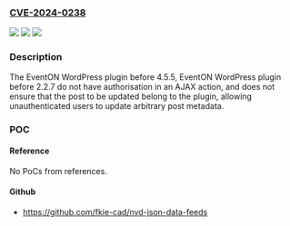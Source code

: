 ### [CVE-2024-0238](https://cve.mitre.org/cgi-bin/cvename.cgi?name=CVE-2024-0238)
![](https://img.shields.io/static/v1?label=Product&message=EventON&color=blue)
![](https://img.shields.io/static/v1?label=Version&message=0%3C%204.5.5%20&color=brighgreen)
![](https://img.shields.io/static/v1?label=Vulnerability&message=CWE-862%20Missing%20Authorization&color=brighgreen)

### Description

The EventON WordPress plugin before 4.5.5, EventON WordPress plugin before 2.2.7 do not have authorisation in an AJAX action, and does not ensure that the post to be updated belong to the plugin, allowing unauthenticated users to update arbitrary post metadata.

### POC

#### Reference
No PoCs from references.

#### Github
- https://github.com/fkie-cad/nvd-json-data-feeds

